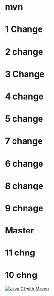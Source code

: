# mvn
# 1 Change
# 2 change
# 3 Change
# 4 change
# 5 change
# 7 change
# 6 change
# 8 change
# 9 chnage
# Master
# 11 chng
# 10 chng


[![Java CI with Maven](https://github.com/ITadvocate/mvn/actions/workflows/maven.yml/badge.svg?branch=main)](https://github.com/ITadvocate/mvn/actions/workflows/maven.yml)
